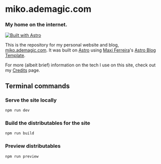# miko.ademagic.com
### My home on the internet.
[![Built with Astro](https://astro.badg.es/v2/built-with-astro/tiny.svg)](https://astro.build)

This is the repository for my personal website and blog, [miko.ademagic.com](https://miko.ademagic.com). It was built on [Astro](https://astro.build) using [Maxi Ferreira](https://twitter.com/Charca)'s [Astro Blog Template](https://github.com/Charca/astro-blog-template).

For more (albeit brief) information on the tech I use on this site, check out my [Credits](https://miko.ademagic.com/credits) page.

## Terminal commands

### Serve the site locally

```bash
npm run dev
```

### Build the distributables for the site

```bash
npm run build
```

### Preview distributables

```bash
npm run preview
```
